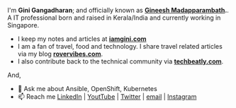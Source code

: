 I'm **Gini Gangadharan**; and officially known as **[Gineesh Madapparambath](https://www.linkedin.com/in/gineesh/).**. A IT professional born and raised in Kerala/India and currently working in Singapore.

- I keep my notes and articles at **[iamgini.com](https://www.iamgini.com/)**
- I am a fan of travel, food and technology. I share travel related articles via my blog **[rovervibes.com](https://www.rovervibes.com/)**. 
- I also contribute back to the technical community via **[techbeatly.com](https://www.techbeatly.com/)**.

And, 
- 💬 Ask me about Ansible, OpenShift, Kubernetes
- 📫 Reach me [LinkedIn](https://www.linkedin.com/in/gineesh/) | [YoutTube](https://www.youtube.com/channel/UCLA_wrgCYV2R2ZHgk1xTCqg?sub_confirmation=1) | [Twitter](https://twitter.com/GiniGangadharan) | [email](mailto:net.gini@gmail.com) | [Instagram](https://www.instagram.com/ginigangadharan/)

<!--
Here are some ideas to get you started:

- 🔭 I’m currently working on ...
- 🌱 I’m currently learning ...
- 👯 I’m looking to collaborate on ...
- 🤔 I’m looking for help with ...
- 💬 Ask me about ...
- 📫 How to reach me: ...
- 😄 Pronouns: ...
- ⚡ Fun fact: ...
-->
